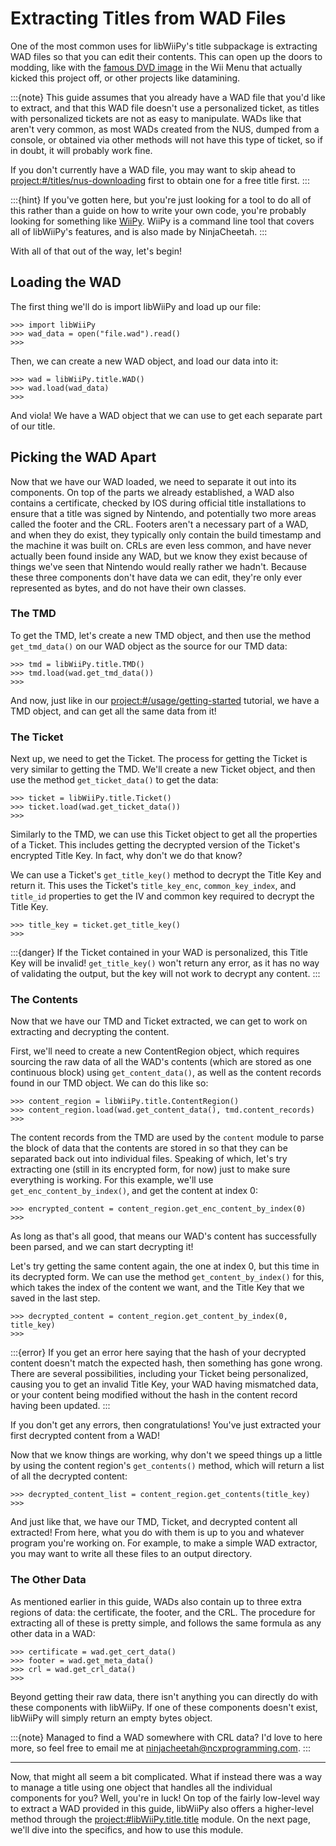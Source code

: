 # Extracting Titles from WAD Files

One of the most common uses for libWiiPy's title subpackage is extracting WAD files so that you can edit their contents. This can open up the doors to modding, like with the [famous DVD image](https://ncxprogramming.com/2023/06/19/wii-dvd-p3.html) in the Wii Menu that actually kicked this project off, or other projects like datamining.

:::{note}
This guide assumes that you already have a WAD file that you'd like to extract, and that this WAD file doesn't use a personalized ticket, as titles with personalized tickets are not as easy to manipulate. WADs like that aren't very common, as most WADs created from the NUS, dumped from a console, or obtained via other methods will not have this type of ticket, so if in doubt, it will probably work fine.

If you don't currently have a WAD file, you may want to skip ahead to <project:#/titles/nus-downloading> first to obtain one for a free title first.
:::

:::{hint}
If you've gotten here, but you're just looking for a tool to do all of this rather than a guide on how to write your own code, you're probably looking for something like [WiiPy](https://github.com/NinjaCheetah/WiiPy). WiiPy is a command line tool that covers all of libWiiPy's features, and is also made by NinjaCheetah.
:::

With all of that out of the way, let's begin!

## Loading the WAD

The first thing we'll do is import libWiiPy and load up our file:
```pycon
>>> import libWiiPy
>>> wad_data = open("file.wad").read()
>>>
```

Then, we can create a new WAD object, and load our data into it:
```pycon
>>> wad = libWiiPy.title.WAD()
>>> wad.load(wad_data)
>>>
```

And viola! We have a WAD object that we can use to get each separate part of our title.

## Picking the WAD Apart

Now that we have our WAD loaded, we need to separate it out into its components. On top of the parts we already established, a WAD also contains a certificate, checked by IOS during official title installations to ensure that a title was signed by Nintendo, and potentially two more areas called the footer and the CRL. Footers aren't a necessary part of a WAD, and when they do exist, they typically only contain the build timestamp and the machine it was built on. CRLs are even less common, and have never actually been found inside any WAD, but we know they exist because of things we've seen that Nintendo would really rather we hadn't. Because these three components don't have data we can edit, they're only ever represented as bytes, and do not have their own classes.

### The TMD

To get the TMD, let's create a new TMD object, and then use the method `get_tmd_data()` on our WAD object as the source for our TMD data:
```pycon
>>> tmd = libWiiPy.title.TMD()
>>> tmd.load(wad.get_tmd_data())
>>>
```

And now, just like in our <project:#/usage/getting-started> tutorial, we have a TMD object, and can get all the same data from it!

### The Ticket

Next up, we need to get the Ticket. The process for getting the Ticket is very similar to getting the TMD. We'll create a new Ticket object, and then use the method `get_ticket_data()` to get the data:
```pycon
>>> ticket = libWiiPy.title.Ticket()
>>> ticket.load(wad.get_ticket_data())
>>>
```

Similarly to the TMD, we can use this Ticket object to get all the properties of a Ticket. This includes getting the decrypted version of the Ticket's encrypted Title Key. In fact, why don't we do that know?

We can use a Ticket's `get_title_key()` method to decrypt the Title Key and return it. This uses the Ticket's `title_key_enc`, `common_key_index`, and `title_id` properties to get the IV and common key required to decrypt the Title Key.

```pycon
>>> title_key = ticket.get_title_key()
>>>
```

:::{danger}
If the Ticket contained in your WAD is personalized, this Title Key will be invalid! `get_title_key()` won't return any error, as it has no way of validating the output, but the key will not work to decrypt any content.
:::

### The Contents

Now that we have our TMD and Ticket extracted, we can get to work on extracting and decrypting the content. 

First, we'll need to create a new ContentRegion object, which requires sourcing the raw data of all the WAD's contents (which are stored as one continuous block) using `get_content_data()`, as well as the content records found in our TMD object. We can do this like so:

```pycon
>>> content_region = libWiiPy.title.ContentRegion()
>>> content_region.load(wad.get_content_data(), tmd.content_records)
>>>
```

The content records from the TMD are used by the `content` module to parse the block of data that the contents are stored in so that they can be separated back out into individual files. Speaking of which, let's try extracting one (still in its encrypted form, for now) just to make sure everything is working. For this example, we'll use `get_enc_content_by_index()`, and get the content at index 0:

```pycon
>>> encrypted_content = content_region.get_enc_content_by_index(0)
>>>
```

As long as that's all good, that means our WAD's content has successfully been parsed, and we can start decrypting it!

Let's try getting the same content again, the one at index 0, but this time in its decrypted form. We can use the method `get_content_by_index()` for this, which takes the index of the content we want, and the Title Key that we saved in the last step.
```pycon
>>> decrypted_content = content_region.get_content_by_index(0, title_key)
>>>
```

:::{error}
If you get an error here saying that the hash of your decrypted content doesn't match the expected hash, then something has gone wrong. There are several possibilities, including your Ticket being personalized, causing you to get an invalid Title Key, your WAD having mismatched data, or your content being modified without the hash in the content record having been updated.
:::

If you don't get any errors, then congratulations! You've just extracted your first decrypted content from a WAD!

Now that we know things are working, why don't we speed things up a little by using the content region's `get_contents()` method, which will return a list of all the decrypted content:
```pycon
>>> decrypted_content_list = content_region.get_contents(title_key)
>>>
```

And just like that, we have our TMD, Ticket, and decrypted content all extracted! From here, what you do with them is up to you and whatever program you're working on. For example, to make a simple WAD extractor, you may want to write all these files to an output directory.

### The Other Data

As mentioned earlier in this guide, WADs also contain up to three extra regions of data: the certificate, the footer, and the CRL. The procedure for extracting all of these is pretty simple, and follows the same formula as any other data in a WAD:
```pycon
>>> certificate = wad.get_cert_data()
>>> footer = wad.get_meta_data()
>>> crl = wad.get_crl_data()
>>>
```

Beyond getting their raw data, there isn't anything you can directly do with these components with libWiiPy. If one of these components doesn't exist, libWiiPy will simply return an empty bytes object.

:::{note}
Managed to find a WAD somewhere with CRL data? I'd love to here more, so feel free to email me at [ninjacheetah@ncxprogramming.com](mailto:ninjacheetah@ncxprogramming.com).
:::

<hr>

Now, that might all seem a bit complicated. What if instead there was a way to manage a title using one object that handles all the individual components for you? Well, you're in luck! On top of the fairly low-level way to extract a WAD provided in this guide, libWiiPy also offers a higher-level method through the <project:#libWiiPy.title.title> module. On the next page, we'll dive into the specifics, and how to use this module.
